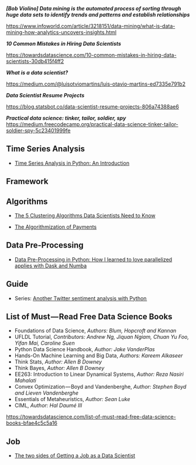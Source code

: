 ***[Bob Violino] Data mining is the automated process of sorting through huge data sets to identify trends and patterns and establish relationships***

https://www.infoworld.com/article/3218151/data-mining/what-is-data-mining-how-analytics-uncovers-insights.html

***10 Common Mistakes in Hiring Data Scientists***

https://towardsdatascience.com/10-common-mistakes-in-hiring-data-scientists-30db415f4ff2

***What is a data scientist?***

https://medium.com/@luisotviomartins/luis-otavio-martins-ed7335e791b2

***Data Scientist Resume Projects***

https://blog.statsbot.co/data-scientist-resume-projects-806a74388ae6

***Practical data science: tinker, tailor, soldier, spy***
https://medium.freecodecamp.org/practical-data-science-tinker-tailor-soldier-spy-5c23401999fe


## Time Series Analysis

- [Time Series Analysis in Python: An Introduction](https://towardsdatascience.com/time-series-analysis-in-python-an-introduction-70d5a5b1d52a)


## Framework

## Algorithms
- [The 5 Clustering Algorithms Data Scientists Need to Know](https://towardsdatascience.com/the-5-clustering-algorithms-data-scientists-need-to-know-a36d136ef68)

- [The Algorithmization of Payments](https://towardsdatascience.com/the-algorithmization-of-payments-how-algorithms-are-going-to-change-the-payments-industry-5dd3f266d4c3)

## Data Pre-Processing
- [Data Pre-Processing in Python: How I learned to love parallelized applies with Dask and Numba](https://medium.com/@ernestk.social/how-i-learned-to-love-parallelized-applies-with-python-pandas-dask-and-numba-f06b0b367138)

## Guide
- Series: [Another Twitter sentiment analysis with Python ](https://towardsdatascience.com/another-twitter-sentiment-analysis-with-python-part-7-phrase-modeling-doc2vec-592a8a996867)


## List of Must — Read Free Data Science Books

- Foundations of Data Science, *Authors: Blum, Hopcroft and Kannan*
- UFLDL Tutorial, *Contributors: Andrew Ng, Jiquan Ngiam, Chuan Yu Foo, Yifan Mai, Caroline Suen*
- Python Data Science Handbook, *Author: Jake VanderPlas*
- Hands-On Machine Learning and Big Data, *Authors: Kareem Alkaseer*
- Think Stats, *Author: Allen B Downey*
- Think Bayes, *Author: Allen B Downey*
- EE263: Introduction to Linear Dynamical Systems, *Author: Reza Nasiri Mahalati*
- Convex Optimization — Boyd and Vandenberghe, *Author: Stephen Boyd and Lieven Vandenberghe*
- Essentials of Metaheuristics, *Author: Sean Luke*
- CIML, *Author: Hal Daumé III*

https://towardsdatascience.com/list-of-must-read-free-data-science-books-bfae4c5c5a16

## Job

- [The two sides of Getting a Job as a Data Scientist](https://towardsdatascience.com/the-two-sides-of-getting-a-job-as-a-data-scientist-a4571acc58bc)



